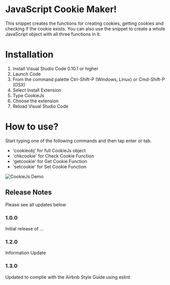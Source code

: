 # JavaScript Cookie Maker!

This snippet creates the functions for creating cookies, getting cookies and checking if the cookie exists.
You can also use the snippet to create a whole JavaScript object with all three functions in it.

# Installation

1. Install Visual Studio Code 0.10.1 or higher
2. Launch Code
3. From the command palette Ctrl-Shift-P (Windows, Linux) or Cmd-Shift-P (OSX)
4. Select Install Extension
5. Type CookieJs
6. Choose the extension
7. Reload Visual Studio Code

# How to use?

Start typing one of the following commands and then tap enter or tab.
* 'cookieobj' for full CookieJs object
* 'chkcookie' for Check Cookie Function
* 'getcookie' for Get Cookie Function
* 'setcookie' for Set Cookie Function

![CookieJs Demo](https://media.giphy.com/media/r0iwzw1GJWuze/giphy.gif)

## Release Notes
Please see all updates below

### 1.0.0
Initial release of ...

### 1.2.0
Information Update

### 1.3.0
Updated to complie with the Airbnb Style Guide using eslint
